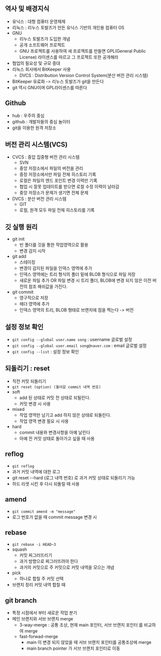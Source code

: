 ## 역사 및 배경지식
- 유닉스 : 대형 컴퓨터 운영체제
- 리눅스 : 리누스 토발즈가 만든 유닉스 기반의 개인용 컴퓨터 OS
- GNU 
	- 리누스 토발즈가 도입한 개념
	- 공개 소프트웨어 프로젝트
	- GNU 프로젝트를 사용하여 새 프로젝트를 만들면 GPL(General Public License) 라이센스를 따르고 그 프로젝트 또한 공개해라
- 협업의 필요성 및 규모 증대
- 리눅스 회사에서 BitKeeper 사용 
	- DVCS : Distribution Version Control System(분산 버전 관리 시스템)
- BitKeeper 유료화 -> 리누스 토발즈가 git을 만든다
- git 역시 GNU이며 GPL라이센스를 따른다

## Github
- hub : 우주의 중심
- github : 개발자들의 중심 놀이터
- git을 이용한 원격 저장소

## 버전 관리 시스템(VCS)
- CVCS : 중압 집중형 버전 관리 시스템
	- SVN
	- 중앙 저장소에서 파일의 버전을 관리
	- 중장 저장소에서만 파일 전체 히스토리 기록
	- 로컬은 파일의 엔드 포인트 변경 이력만 기록
	- 협업 시 잘못 업데이트를 받으면 로컬 수정 이력이 날라감
	- 중앙 저장소가 문제가 생기면 전체 문제
- DVCS : 분산 버전 관리 시스템
	- GIT
	- 로컬, 원격 모두 파일 전체 히스토리를 기록

## 깃 실행 원리
- git init
	- 빈 폴더를 깃을 통한 작업영역으로 활용
	- 변경 감지 시작
- git add
	- 스테이징
	- 변경이 감지된 파일을 인덱스 영역에 추가
	- 인덱스 영역에는 트리 형식의 폴더 밑에 BLOB 형식으로 파일 저장
	- 새로운 파일 추가 OR 파일 변경 시 트리 폴더, BLOB에 변경 되지 않은 이전 버전의 참조 해쉬값을 가진다.
- git commit
	- 영구적으로 저장
	- 헤더 영역에 추가
	- 인덱스 영역의 트리, BLOB 형태로 브랜치에 점을 찍는다 -> 버전

## 설정 정보 확인
- `git config --global user.name song` : username 글로벌 설정
- `git config --global user.email song@naver.com` : email 글로벌 설정
- `git config --list` : 설정 정보 확인

## 되돌리기 : reset
- 직전 커밋 되돌리기
- `git reset (option) (돌아갈 commit 내역 번호)`
- soft
	- add 된 상태로 커밋 전 상태로 되될린다.
	- 커밋 변경 시 사용
- mixed
	- 작업 영역만 남기고 add 하지 않은 상태로 되돌린다.
	- 작업 영역 변경 필요 시 사용
- hard
	- commit 내용와 변경사항을 아예 날린다
	- 아예 전 커밋 상태로 돌아가고 싶을 때 사용

## reflog
- `git reflog`
- 과거 커밋 내역에 대한 로그 
- git reset --hard (로그 내역 번호) 로 과거 커밋 상태로 되돌리기 가능
- 하드 리셋 시킨 후 다시 되돌릴 때 사용
## amend
- `git commit amend -m "message"`
- 로그 번호가 없을 때 commit message 변경 시

## rebase
- `git rebase -i HEAD~3`
- squash
	- 커밋 찌그러뜨리기
	- 과거 방향으로 찌그러뜨려야 한다
	- 과거의 커밋으로 주 커밋으로 커밋 내역을 모으는 개념
- pick
	- 하나로 합칠 주 커밋 선택
- 브랜치 정리 커밋 내역 합칠 때

## git branch
- 특정 시점에서 부터 새로운 작업 분기
- 메인 브랜치와 서브 브랜치 merge
	- 3-way-merge : 공통 조상, 현재 main 포인터, 서브 브랜치 포인터 를 비교하여 merge 
	- fast-forwad-merge
		- main 이 변경 되지 않았을 때 서브 브랜치 포인터를 공통조상에 merge
		- main branch pointer 가 서브 브랜치 포인터로 이동